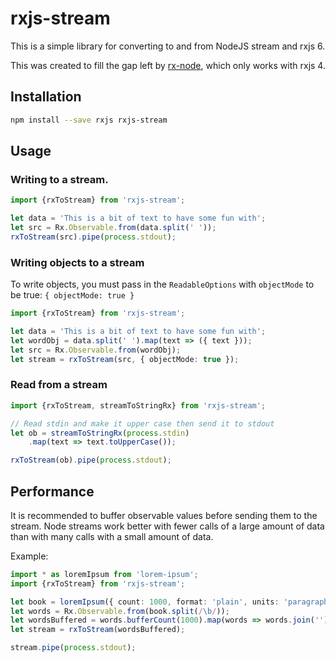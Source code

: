 # rxjs-stream

This is a simple library for converting to and from NodeJS stream and rxjs 6.

This was created to fill the gap left by [rx-node](https://www.npmjs.com/package/rx-node),
which only works with rxjs 4.

## Installation

```sh
npm install --save rxjs rxjs-stream
```

## Usage

### Writing to a stream.

```typescript
import {rxToStream} from 'rxjs-stream';

let data = 'This is a bit of text to have some fun with';
let src = Rx.Observable.from(data.split(' '));
rxToStream(src).pipe(process.stdout);
```

### Writing objects to a stream

To write objects, you must pass in the `ReadableOptions` with `objectMode` to be true: `{ objectMode: true }`

```typescript
import {rxToStream} from 'rxjs-stream';

let data = 'This is a bit of text to have some fun with';
let wordObj = data.split(' ').map(text => ({ text }));
let src = Rx.Observable.from(wordObj);
let stream = rxToStream(src, { objectMode: true });
```

### Read from a stream

```typescript
import {rxToStream, streamToStringRx} from 'rxjs-stream';

// Read stdin and make it upper case then send it to stdout
let ob = streamToStringRx(process.stdin)
    .map(text => text.toUpperCase());

rxToStream(ob).pipe(process.stdout);
```

## Performance

It is recommended to buffer observable values before sending them to the stream.
Node streams work better with fewer calls of a large amount of data than with many
calls with a small amount of data.

Example:

```typescript
import * as loremIpsum from 'lorem-ipsum';
import {rxToStream} from 'rxjs-stream';

let book = loremIpsum({ count: 1000, format: 'plain', units: 'paragraphs'});
let words = Rx.Observable.from(book.split(/\b/));
let wordsBuffered = words.bufferCount(1000).map(words => words.join(''));
let stream = rxToStream(wordsBuffered);

stream.pipe(process.stdout);
```
